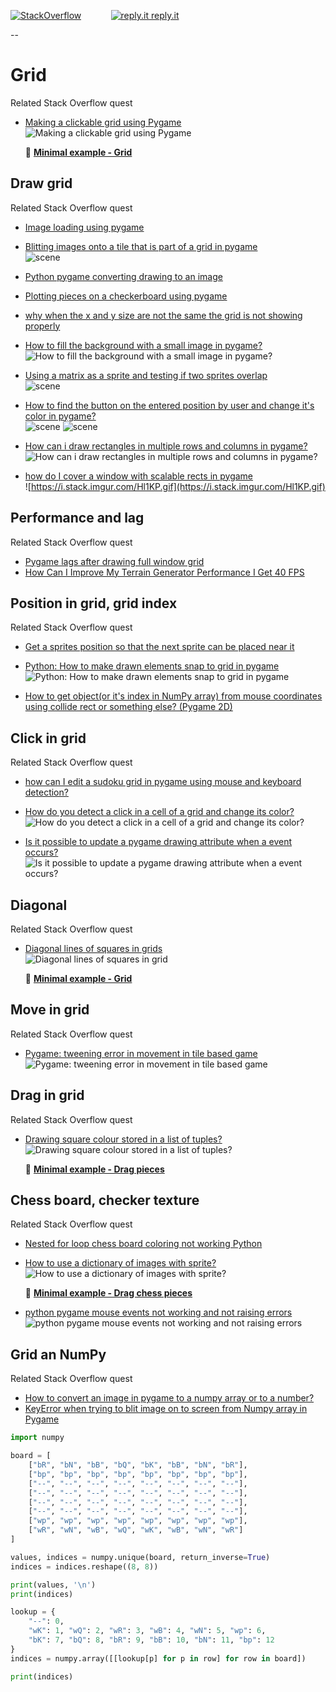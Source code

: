 [![StackOverflow](https://stackexchange.com/users/flair/7322082.png)](https://stackoverflow.com/users/5577765/rabbid76?tab=profile) &nbsp;&nbsp;&nbsp;&nbsp;&nbsp;&nbsp;&nbsp;&nbsp;&nbsp;&nbsp; [![reply.it](../../resource/logo/Repl_it_logo_80.png) reply.it](https://repl.it/repls/folder/PyGame%20Examples)

--

# Grid

Related Stack Overflow quest

- [Making a clickable grid using Pygame](https://stackoverflow.com/questions/73835007/making-a-clickable-grid-using-pygame/73835336#73835336)  
  ![Making a clickable grid using Pygame](https://i.stack.imgur.com/rkgFS.gif)

   :scroll: **[Minimal example - Grid](../../examples/minimal_examples/pygame_minimal_grid_click.py)**

## Draw grid

Related Stack Overflow quest

- [Image loading using pygame](https://stackoverflow.com/questions/60617748/image-loading-using-pygame/60622756#60622756)

- [Blitting images onto a tile that is part of a grid in pygame](https://stackoverflow.com/questions/59121989/blitting-images-onto-a-tile-that-is-part-of-a-grid-in-pygame/59124520#59124520)  
  ![scene](https://i.stack.imgur.com/9WgWJ.png)

- [Python pygame converting drawing to an image](https://stackoverflow.com/questions/61678353/python-pygame-converting-drawing-to-an-image/61678449#61678449)

- [Plotting pieces on a checkerboard using pygame](https://stackoverflow.com/questions/65309004/plotting-pieces-on-a-checkerboard-using-pygame/65309258#65309258)

- [why when the x and y size are not the same the grid is not showing properly](https://stackoverflow.com/questions/65656047/why-when-the-x-and-y-size-are-not-the-same-the-grid-is-not-showing-properly/65656132#65656132)  

- [How to fill the background with a small image in pygame?](https://stackoverflow.com/questions/65859573/how-to-fill-the-background-with-a-small-image-in-pygame/65859607#65859607)  
  ![How to fill the background with a small image in pygame?](https://i.stack.imgur.com/13xqC.png)
  
- [Using a matrix as a sprite and testing if two sprites overlap](https://stackoverflow.com/questions/60387917/using-a-matrix-as-a-sprite-and-testing-if-two-sprites-overlap/60391694#60391694)  
  ![scene](https://i.stack.imgur.com/brlQk.gif)

- [How to find the button on the entered position by user and change it's color in pygame?](https://stackoverflow.com/questions/61767256/how-to-find-the-button-on-the-entered-position-by-user-and-change-its-color-in/61767309#61767309)  
  ![scene](https://i.stack.imgur.com/sqIcy.gif)
  ![scene](https://i.stack.imgur.com/KMpLP.gif)

- [How can i draw rectangles in multiple rows and columns in pygame?](https://stackoverflow.com/questions/66506971/how-can-i-draw-rectangles-in-multiple-rows-and-columns-in-pygame/66506991#66506991)
  ![How can i draw rectangles in multiple rows and columns in pygame?](https://i.stack.imgur.com/z6N55.png)

- [how do I cover a window with scalable rects in pygame](https://stackoverflow.com/questions/71009583/how-do-i-cover-a-window-with-scalable-rects-in-pygame)  
  ![https://i.stack.imgur.com/Hl1KP.gif](https://i.stack.imgur.com/Hl1KP.gif)  

## Performance and lag

Related Stack Overflow quest

- [Pygame lags after drawing full window grid](https://stackoverflow.com/questions/61650325/pygame-lags-after-drawing-full-window-grid/61650969#61650969)
- [How Can I Improve My Terrain Generator Performance I Get 40 FPS](https://stackoverflow.com/questions/66509002/how-can-i-improve-my-terrain-generator-performance-i-get-40-fps/66510253#66510253)

## Position in grid, grid index

Related Stack Overflow quest

- [Get a sprites position so that the next sprite can be placed near it](https://stackoverflow.com/questions/63871620/get-a-sprites-position-so-that-the-next-sprite-can-be-placed-near-it/63873027#63873027)

- [Python: How to make drawn elements snap to grid in pygame](https://stackoverflow.com/questions/63926261/python-how-to-make-drawn-elements-snap-to-grid-in-pygame/63926759#63926759)  
  ![Python: How to make drawn elements snap to grid in pygame](https://i.stack.imgur.com/VCmuV.gif)

- [How to get object(or it's index in NumPy array) from mouse coordinates using collide rect or something else? (Pygame 2D)](https://stackoverflow.com/questions/65552238/how-to-get-objector-its-index-in-numpy-array-from-mouse-coordinates-using-col/65552437#65552437)  

## Click in grid

Related Stack Overflow quest

- [how can I edit a sudoku grid in pygame using mouse and keyboard detection?](https://stackoverflow.com/questions/62345206/how-can-i-edit-a-sudoku-grid-in-pygame-using-mouse-and-keyboard-detection/62345586#62345586)

- [How do you detect a click in a cell of a grid and change its color?](https://stackoverflow.com/questions/63538350/how-do-you-detect-a-click-in-a-cell-of-a-grid-and-change-its-color/63538548#63538548)  
  ![How do you detect a click in a cell of a grid and change its color?](https://i.stack.imgur.com/81Tvv.gif)

- [Is it possible to update a pygame drawing attribute when a event occurs?](https://stackoverflow.com/questions/61551790/is-it-possible-to-update-a-pygame-drawing-attribute-when-a-event-occurs/61555479#61555479)  
  ![Is it possible to update a pygame drawing attribute when a event occurs?](https://i.stack.imgur.com/rchSC.gif)

## Diagonal

Related Stack Overflow quest

- [Diagonal lines of squares in grids](https://stackoverflow.com/questions/16499848/diagonal-lines-of-squares-in-grids/74072623#74072623)  
  ![Diagonal lines of squares in grid](https://i.stack.imgur.com/6lEA0.gif)  

  :scroll: **[Minimal example - Grid](../../examples/minimal_examples/pygame_minimal_grid_diagonal_cells.py)**

## Move in grid

Related Stack Overflow quest

- [Pygame: tweening error in movement in tile based game](https://stackoverflow.com/questions/63478615/pygame-tweening-error-in-movement-in-tile-based-game/65338538#65338538)  
  ![Pygame: tweening error in movement in tile based game](https://i.stack.imgur.com/Gapfj.gif)

## Drag in grid

Related Stack Overflow quest

- [Drawing square colour stored in a list of tuples?](https://stackoverflow.com/questions/69828786/drawing-square-colour-stored-in-a-list-of-tuples/69828913#69828913)  
  ![Drawing square colour stored in a list of tuples?](https://i.stack.imgur.com/e7ecp.gif)

   :scroll: **[Minimal example - Drag pieces](../../examples/minimal_examples/pygame_minimal_mouse_drag_pieces.py)**

## Chess board, checker texture

Related Stack Overflow quest

- [Nested for loop chess board coloring not working Python](https://stackoverflow.com/questions/66082526/nested-for-loop-chess-board-coloring-not-working-python/66082545#66082545)

- [How to use a dictionary of images with sprite?](https://stackoverflow.com/questions/66467383/how-to-use-a-dictionary-of-images-with-sprite/66514748#66514748)  
  ![How to use a dictionary of images with sprite?](https://i.stack.imgur.com/i0a0N.gif)

  :scroll: **[Minimal example - Drag chess pieces](../../examples/minimal_examples/pygame_minimal_mouse_drag_chess.py)**

- [python pygame mouse events not working and not raising errors](https://stackoverflow.com/questions/67437709/python-pygame-mouse-events-not-working-and-not-raising-errors/67449984#67449984)  
  ![python pygame mouse events not working and not raising errors](https://i.stack.imgur.com/cYnIY.gif)

## Grid an NumPy

Related Stack Overflow quest

- [How to convert an image in pygame to a numpy array or to a number?](https://stackoverflow.com/questions/67238820/how-to-convert-an-image-in-pygame-to-a-numpy-array-or-to-a-number/67239880#67239880)  
- [KeyError when trying to blit image on to screen from Numpy array in Pygame](https://stackoverflow.com/questions/67249974/keyerror-when-trying-to-blit-image-on-to-screen-from-numpy-array-in-pygame/67254177#67254177)

```py
import numpy

board = [
    ["bR", "bN", "bB", "bQ", "bK", "bB", "bN", "bR"],
    ["bp", "bp", "bp", "bp", "bp", "bp", "bp", "bp"],
    ["--", "--", "--", "--", "--", "--", "--", "--"],
    ["--", "--", "--", "--", "--", "--", "--", "--"],
    ["--", "--", "--", "--", "--", "--", "--", "--"],
    ["--", "--", "--", "--", "--", "--", "--", "--"],
    ["wp", "wp", "wp", "wp", "wp", "wp", "wp", "wp"],
    ["wR", "wN", "wB", "wQ", "wK", "wB", "wN", "wR"]
]

values, indices = numpy.unique(board, return_inverse=True)
indices = indices.reshape((8, 8))

print(values, '\n')
print(indices)

lookup = {
    "--": 0,
    "wK": 1, "wQ": 2, "wR": 3, "wB": 4, "wN": 5, "wp": 6,
    "bK": 7, "bQ": 8, "bR": 9, "bB": 10, "bN": 11, "bp": 12 
}
indices = numpy.array([[lookup[p] for p in row] for row in board])

print(indices)
```
